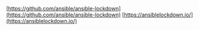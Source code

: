 [https://github.com/ansible/ansible-lockdown](https://github.com/ansible/ansible-lockdown)
[https://ansiblelockdown.io/](https://ansiblelockdown.io/)
